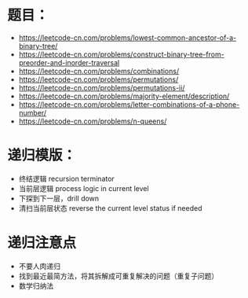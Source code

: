 # 题目：
* https://leetcode-cn.com/problems/lowest-common-ancestor-of-a-binary-tree/
* https://leetcode-cn.com/problems/construct-binary-tree-from-preorder-and-inorder-traversal
* https://leetcode-cn.com/problems/combinations/
* https://leetcode-cn.com/problems/permutations/
* https://leetcode-cn.com/problems/permutations-ii/
* https://leetcode-cn.com/problems/majority-element/description/
* https://leetcode-cn.com/problems/letter-combinations-of-a-phone-number/
* https://leetcode-cn.com/problems/n-queens/

# 递归模版： 

* 终结逻辑 recursion terminator
* 当前层逻辑 process logic in current level
* 下探到下一层，drill down
* 清扫当前层状态 reverse the current level status if needed

# 递归注意点
* 不要人肉递归
* 找到最近最简方法，将其拆解成可重复解决的问题（重复子问题）
* 数学归纳法